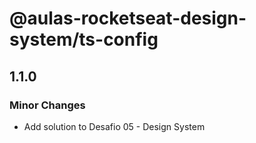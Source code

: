 # @aulas-rocketseat-design-system/ts-config

## 1.1.0

### Minor Changes

- Add solution to Desafio 05 - Design System
